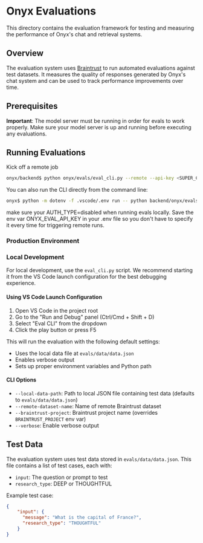 # Onyx Evaluations

This directory contains the evaluation framework for testing and measuring the performance of Onyx's chat and retrieval systems.

## Overview

The evaluation system uses [Braintrust](https://www.braintrust.dev/) to run automated evaluations against test datasets. It measures the quality of responses generated by Onyx's chat system and can be used to track performance improvements over time.

## Prerequisites

**Important**: The model server must be running in order for evals to work properly. Make sure your model server is up and running before executing any evaluations.

## Running Evaluations

Kick off a remote job
```bash
onyx/backend$ python onyx/evals/eval_cli.py --remote --api-key <SUPER_CLOUD_USER_API_KEY> --search-permissions-email <email account to reference> --remote --remote-dataset-name Simple
```

You can also run the CLI directly from the command line:

```bash
onyx$ python -m dotenv -f .vscode/.env run -- python backend/onyx/evals/eval_cli.py --local-dataset-path backend/onyx/evals/data/eval.json --search-permissions-email richard@onyx.app
```
make sure your AUTH_TYPE=disabled when running evals locally. Save the env var ONYX_EVAL_API_KEY in your .env file so you don't 
have to specify it every time for triggering remote runs. 


### Production Environment

### Local Development

For local development, use the `eval_cli.py` script. We recommend starting it from the VS Code launch configuration for the best debugging experience.

#### Using VS Code Launch Configuration

1. Open VS Code in the project root
2. Go to the "Run and Debug" panel (Ctrl/Cmd + Shift + D)
3. Select "Eval CLI" from the dropdown
4. Click the play button or press F5

This will run the evaluation with the following default settings:
- Uses the local data file at `evals/data/data.json`
- Enables verbose output
- Sets up proper environment variables and Python path

#### CLI Options

- `--local-data-path`: Path to local JSON file containing test data (defaults to `evals/data/data.json`)
- `--remote-dataset-name`: Name of remote Braintrust dataset
- `--braintrust-project`: Braintrust project name (overrides `BRAINTRUST_PROJECT` env var)
- `--verbose`: Enable verbose output

## Test Data

The evaluation system uses test data stored in `evals/data/data.json`. This file contains a list of test cases, each with:
- `input`: The question or prompt to test
- `research_type`: DEEP or THOUGHTFUL

Example test case:
```json
{
    "input": { 
      "message": "What is the capital of France?",
      "research_type": "THOUGHTFUL"
    }
}
```
